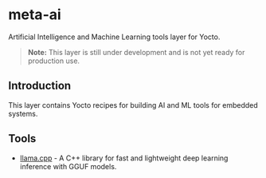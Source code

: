 # meta-ai

Artificial Intelligence and Machine Learning tools layer for Yocto.

> **Note:** This layer is still under development and is not yet ready for production use.

## Introduction

This layer contains Yocto recipes for building AI and ML tools for embedded systems.

## Tools

- [llama.cpp](https://github.com/ggerganov/llama.cpp) - A C++ library for fast and lightweight deep learning inference with GGUF models.
